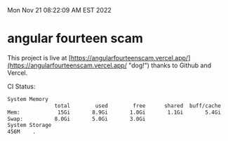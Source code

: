 Mon Nov 21 08:22:09 AM EST 2022

# angular fourteen scam


This project is live at [https://angularfourteenscam.vercel.app/](https://angularfourteenscam.vercel.app/ "dog!") thanks to Github and Vercel.

CI Status: 

```bash
System Memory
               total        used        free      shared  buff/cache   available
Mem:            15Gi       8.9Gi       1.0Gi       1.1Gi       5.4Gi       4.9Gi
Swap:          8.0Gi       5.0Gi       3.0Gi
System Storage
456M	.
